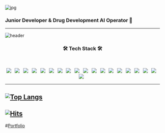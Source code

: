 ![jpg](http://www.syntekabio.com/asset/images/all/main_logo_white.png)
### Junior Developer & Drug Development AI Operator 💬

***
<!-- 배경 -->
![header](https://capsule-render.vercel.app/api?type=wave&color=auto&height=200&section=header&text=Na%20JeongSoo&fontSize=90)

<h3 align="center"><b>🛠 Tech Stack 🛠</b></h3>
</br>
<p align="center">
<img src="https://img.shields.io/badge/java-black.svg?style=for-the-badge&logo=java&logoColor=white"/></a> &nbsp
<img src="https://img.shields.io/badge/html5-black.svg?style=for-the-badge&logo=html5&logoColor=23E34F26"/></a> &nbsp
<img src="https://img.shields.io/badge/css3-black.svg?style=for-the-badge&logo=css3&logoColor=%231572B6"/></a> &nbsp
<img src="https://img.shields.io/badge/mysql-black.svg?style=for-the-badge&logo=mysql&logoColor=white"/></a> &nbsp
<img src="https://img.shields.io/badge/r-black.svg?style=for-the-badge&logo=r&logoColor=%235391FE"/></a> &nbsp
<img src="https://img.shields.io/badge/javascript-black.svg?style=for-the-badge&logo=javascript&logoColor=23F7DF1E"/></a> &nbsp
<img src="https://img.shields.io/badge/node.js-black?style=for-the-badge&logo=node.js&logoColor=%6DA55F"/></a> &nbsp
<img src="https://img.shields.io/badge/SAS-black.svg?style=for-the-badge"/></a> &nbsp
<img src="https://img.shields.io/badge/Visual%20Studio%20Code-black.svg?style=for-the-badge&logo=visual-studio-code&logoColor=%0078d7"/></a> &nbsp
<img src="https://img.shields.io/badge/Eclipse-black.svg?style=for-the-badge&logo=Eclipse&logoColor=white"/></a> &nbsp
<img src="https://img.shields.io/badge/spring-black.svg?style=for-the-badge&logo=spring&logoColor=236DB33F"/></a> &nbsp
<img src="https://img.shields.io/badge/python-black.svg?style=for-the-badge&logo=python&logoColor=ffdd54"/></a> &nbsp
<img src="https://img.shields.io/badge/Gradle-black.svg?style=for-the-badge&logo=Gradle&logoColor=02303A"/></a> &nbsp
<img src="https://img.shields.io/badge/AWS-black?style=for-the-badge&logo=amazon-aws&logoColor=%23FF9900"/></a> &nbsp
<img src="https://img.shields.io/badge/Linux-black?style=for-the-badge&logo=linux&logoColor=white"/></a> &nbsp
<img src="https://img.shields.io/badge/cent%20os-black?style=for-the-badge&logo=centos&logoColor=white"/></a> &nbsp
<img src="https://img.shields.io/badge/Ubuntu-black?style=for-the-badge&logo=ubuntu&logoColor=white"/></a> &nbsp
<img src="https://img.shields.io/badge/shell_script-black?style=for-the-badge&logo=gnu-bash&logoColor=white"/></a> &nbsp
<img src="https://img.shields.io/badge/gitlab-black?style=for-the-badge&logo=gitlab&logoColor=white"/></a> &nbsp

***



</p>

[![Top Langs](https://github-readme-stats.vercel.app/api/top-langs/?username=JeongSooNa&langs_count=10&hide=html,css)](https://github.com/anuraghazra/github-readme-stats)
---
[![Hits](https://hits.seeyoufarm.com/api/count/incr/badge.svg?url=https://github.com/JeongSooNa-counter)](https://hits.seeyoufarm.com)
---
#[Portfolio](http://js.main.io.s3-website.ap-northeast-2.amazonaws.com/)
<!--
**JeongSooNa/JeongSooNa** is a ✨ _special_ ✨ repository because its `README.md` (this file) appears on your GitHub profile.

Here are some ideas to get you started:

- 🔭 I’m currently working on ...
- 🌱 I’m currently learning ...
- 👯 I’m looking to collaborate on ...
- 🤔 I’m looking for help with ...
- 💬 Ask me about ...
- 📫 How to reach me: ...
- 😄 Pronouns: ...
- ⚡ Fun fact: ...
-->
